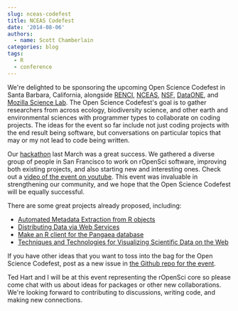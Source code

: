 ```yaml
---
slug: nceas-codefest
title: NCEAS Codefest
date: '2014-08-06'
authors:
  - name: Scott Chamberlain
categories: blog
tags:
  - R
  - conference
---
```


We're delighted to be sponsoring the upcoming Open Science Codefest in Santa Barbara, California, alongside [RENCI](http://renci.org/), [NCEAS](http://www.nceas.ucsb.edu/), [NSF](http://www.nsf.gov/), [DataONE](https://www.dataone.org/), and [Mozilla Science Lab](http://mozillascience.org/).  The Open Science Codefest's goal is to gather researchers from across ecology, biodiversity science, and other earth and environmental sciences with programmer types to collaborate on coding projects. The ideas for the event so far include not just coding projects with the end result being software, but conversations on particular topics that may or my not lead to code being written.

Our [hackathon](http://ropensci.github.io/hackathon/) last March was a great success. We gathered a diverse group of people in San Francisco to work on rOpenSci software, improving both existing projects, and also starting new and interesting ones. Check out a [video of the event on youtube](http://www.youtube.com/watch?v=iUcm5COsKJo). This event was invaluable in strengthening our community, and we hope that the Open Science Codefest will be equally successful.

There are some great projects already proposed, including:

- [Automated Metadata Extraction from R objects](https://github.com/NCEAS/open-science-codefest/issues/21)
- [Distributing Data via Web Services](https://github.com/NCEAS/open-science-codefest/issues/19)
- [Make an R client for the Pangaea database](https://github.com/NCEAS/open-science-codefest/issues/16)
- [Techniques and Technologies for Visualizing Scientific Data on the Web](https://github.com/NCEAS/open-science-codefest/issues/2)

If you have other ideas that you want to toss into the bag for the Open Science Codefest, post as a new issue in [the Github repo for the event](https://github.com/NCEAS/open-science-codefest/issues/new).

Ted Hart and I will be at this event representing the rOpenSci core so please come chat with us about ideas for packages or other new collaborations. We're looking forward to contributing to discussions, writing code, and making new connections.


